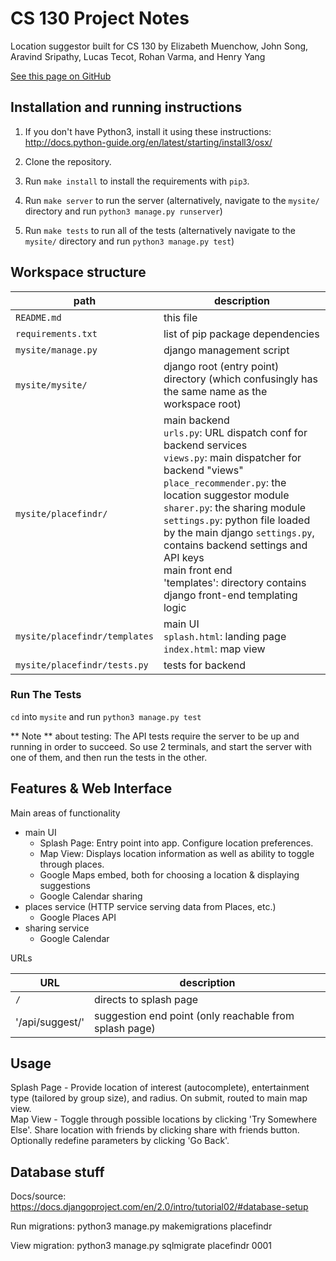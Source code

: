 # CS 130 Project Notes

Location suggestor built for CS 130 by Elizabeth Muenchow, John Song, Aravind Sripathy, Lucas Tecot, Rohan Varma, and Henry Yang

[See this page on GitHub](https://github.com/rohan-varma/activity-suggestor-cs130/blob/master/README.md)


## Installation and running instructions

1) If you don't have Python3, install it using these instructions: http://docs.python-guide.org/en/latest/starting/install3/osx/

2) Clone the repository. 

3) Run `make install` to install the requirements with `pip3`. 

4) Run `make server` to run the server (alternatively, navigate to the `mysite/` directory and run `python3 manage.py runserver`)

5) Run `make tests` to run all of the tests (alternatively navigate to the `mysite/` directory and run `python3 manage.py test`)


## Workspace structure

| path | description |
| ---- | ----------- |
| `README.md` | this file |
| `requirements.txt` | list of pip package dependencies |
| `mysite/manage.py` | django management script |
| `mysite/mysite/` | django root (entry point) directory (which confusingly has the same name as the workspace root) |
| `mysite/placefindr/` | main backend <br/>`urls.py`: URL dispatch conf for backend services <br/>`views.py`: main dispatcher for backend "views" <br/>`place_recommender.py`: the location suggestor module <br/>`sharer.py`: the sharing module <br/>`settings.py`: python file loaded by the main django `settings.py`, contains backend settings and API keys <br> main front end <br> 'templates': directory contains django front-end templating logic |
| `mysite/placefindr/templates` | main UI <br/>`splash.html`: landing page <br/> `index.html`: map view|
| `mysite/placefindr/tests.py` | tests for backend |


### Run The Tests

`cd` into `mysite` and run `python3 manage.py test`

** Note ** about testing: The API tests require the server to be up and running in order to succeed. So use 2 terminals, and start the server with one of them, and then run the tests in the other. 

## Features & Web Interface

Main areas of functionality

* main UI
    * Splash Page: Entry point into app. Configure location preferences. 
    * Map View: Displays location information as well as ability to toggle through places. 
    * Google Maps embed, both for choosing a location & displaying suggestions
    * Google Calendar sharing
* places service (HTTP service serving data from Places, etc.)
    * Google Places API
* sharing service
    * Google Calendar

URLs

| URL | description |
| ---- | ----------- |
| `/` | directs to splash page |
| '/api/suggest/' | suggestion end point (only reachable from splash page) |

## Usage

Splash Page - Provide location of interest (autocomplete), entertainment type (tailored by group size), and radius. On submit, routed to main map view. <br>
Map View - Toggle through possible locations by clicking 'Try Somewhere Else'. Share location with friends by clicking share with friends button. Optionally redefine parameters by clicking 'Go Back'.



## Database stuff

Docs/source: https://docs.djangoproject.com/en/2.0/intro/tutorial02/#database-setup

Run migrations: python3 manage.py makemigrations placefindr

View migration: python3 manage.py sqlmigrate placefindr 0001
